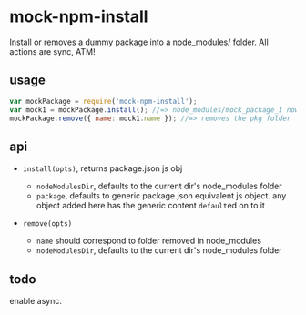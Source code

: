 # mock-npm-install
Install or removes a dummy package into a node_modules/ folder.  All actions are sync, ATM!

## usage
```js
var mockPackage = require('mock-npm-install');
var mock1 = mockPackage.install(); //=> node_modules/mock_package_1 now exists w/ package.json
mockPackage.remove({ name: mock1.name }); //=> removes the pkg folder
```

## api

- `install(opts)`, returns package.json js obj
  - `nodeModulesDir`, defaults to the current dir's node_modules folder
  - `package`, defaults to generic package.json equivalent js object. any object added here has the generic content `default`ed on to it


- `remove(opts)`
  - `name` should correspond to folder removed in node_modules
  - `nodeModulesDir`, defaults to the current dir's node_modules folder


## todo
enable async.
